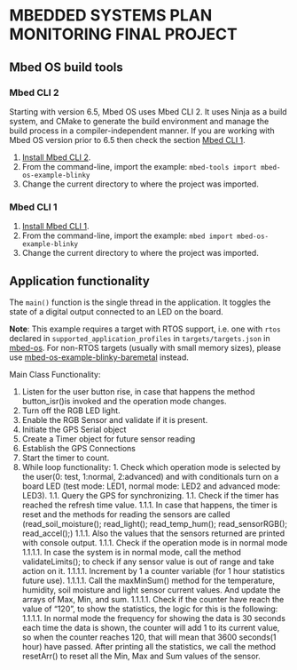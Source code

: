 # MBEDDED SYSTEMS PLAN MONITORING FINAL PROJECT


## Mbed OS build tools

### Mbed CLI 2
Starting with version 6.5, Mbed OS uses Mbed CLI 2. It uses Ninja as a build system, and CMake to generate the build environment and manage the build process in a compiler-independent manner. If you are working with Mbed OS version prior to 6.5 then check the section [Mbed CLI 1](#mbed-cli-1).
1. [Install Mbed CLI 2](https://os.mbed.com/docs/mbed-os/latest/build-tools/install-or-upgrade.html).
1. From the command-line, import the example: `mbed-tools import mbed-os-example-blinky`
1. Change the current directory to where the project was imported.

### Mbed CLI 1
1. [Install Mbed CLI 1](https://os.mbed.com/docs/mbed-os/latest/quick-start/offline-with-mbed-cli.html).
1. From the command-line, import the example: `mbed import mbed-os-example-blinky`
1. Change the current directory to where the project was imported.

## Application functionality

The `main()` function is the single thread in the application. It toggles the state of a digital output connected to an LED on the board.

**Note**: This example requires a target with RTOS support, i.e. one with `rtos` declared in `supported_application_profiles` in `targets/targets.json` in [mbed-os](https://github.com/ARMmbed/mbed-os). For non-RTOS targets (usually with small memory sizes), please use [mbed-os-example-blinky-baremetal](https://github.com/ARMmbed/mbed-os-example-blinky-baremetal) instead.

Main Class Functionality:

1. Listen for the user button rise, in case that happens the method button_isr()is invoked and the operation mode changes.
2. Turn off the RGB LED light.
3. Enable the RGB Sensor and validate if it is present.
4. Initiate the GPS Serial object
5. Create a Timer object for future sensor reading
6. Establish the GPS Connections
7. Start the timer to count.
8. While loop functionality:
         1.   Check which operation mode is selected by the user(0: test, 1:normal, 2:advanced) and with conditionals turn on a board LED (test mode: LED1, normal mode: LED2 and advanced mode: LED3).
1.1.   Query the GPS for synchronizing.
1.1.   Check if the timer has reached the refresh time value.
1.1.1.     In case that happens, the timer is reset and the methods for reading the sensors are called (read_soil_moisture(); read_light();           read_temp_hum(); read_sensorRGB(); read_accel();)
1.1.1.      Also the values that the sensors returned are printed with console output.
1.1.1.      Check if the operation mode is in normal mode
1.1.1.1.         In case the system is in normal mode, call the method validateLimits(); to check if any sensor value is out of range and take action on it.
1.1.1.1.         Increment by 1 a counter variable (for 1 hour statistics future use).
1.1.1.1.         Call the maxMinSum() method for the temperature, humidity, soil moisture and light sensor current values. And update the arrays of Max, Min, and sum.
1.1.1.1.         Check if the counter have reach the value of “120”, to show the statistics, the logic for this is the following: 
1.1.1.1.        In normal mode the frequency for showing the data is 30 seconds each time the data is shown, the counter will add 1 to its current value, so when the counter reaches 120, that will mean that 3600 seconds(1 hour) have passed. After printing all the statistics, we call the method resetArr() to reset all the Min, Max and Sum values of the sensor.
